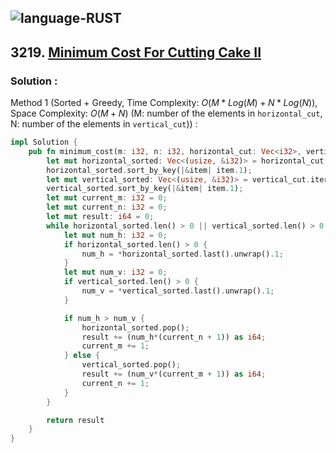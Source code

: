![language-RUST](https://img.shields.io/badge/RUST-8d4004?style=for-the-badge&logo=RUST)
---

## 3219. [Minimum Cost For Cutting Cake II](https://leetcode.com/problems/minimum-cost-for-cutting-cake-ii)

### Solution :

Method 1 (Sorted + Greedy, Time Complexity: $O(M*Log(M)+N*Log(N))$, Space Complexity: $O(M+N)$ (M: number of the elements in `horizontal_cut`, N: number of the elements in `vertical_cut`)) :
```rust
impl Solution {
    pub fn minimum_cost(m: i32, n: i32, horizontal_cut: Vec<i32>, vertical_cut: Vec<i32>) -> i64 {
        let mut horizontal_sorted: Vec<(usize, &i32)> = horizontal_cut.iter().enumerate().collect();
        horizontal_sorted.sort_by_key(|&item| item.1);
        let mut vertical_sorted: Vec<(usize, &i32)> = vertical_cut.iter().enumerate().collect();
        vertical_sorted.sort_by_key(|&item| item.1);
        let mut current_m: i32 = 0;
        let mut current_n: i32 = 0;
        let mut result: i64 = 0;
        while horizontal_sorted.len() > 0 || vertical_sorted.len() > 0 {
            let mut num_h: i32 = 0;
            if horizontal_sorted.len() > 0 {
                num_h = *horizontal_sorted.last().unwrap().1;
            }
            let mut num_v: i32 = 0;
            if vertical_sorted.len() > 0 {
                num_v = *vertical_sorted.last().unwrap().1;
            }

            if num_h > num_v {
                horizontal_sorted.pop();
                result += (num_h*(current_n + 1)) as i64;
                current_m += 1;
            } else {
                vertical_sorted.pop();
                result += (num_v*(current_m + 1)) as i64;
                current_n += 1;
            }
        }

        return result
    }
}
```

